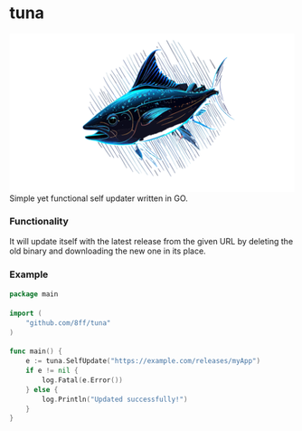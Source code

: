 # tuna
![logo](media/tuna.svg)
Simple yet functional self updater written in GO.

### Functionality
It will update itself with the latest release from the given URL by deleting the old binary and downloading the new one in its place.

### Example
``` go
package main

import (
	"github.com/8ff/tuna"
)

func main() {
	e := tuna.SelfUpdate("https://example.com/releases/myApp")
	if e != nil {
		log.Fatal(e.Error())
	} else {
		log.Println("Updated successfully!")
	}
}
```
